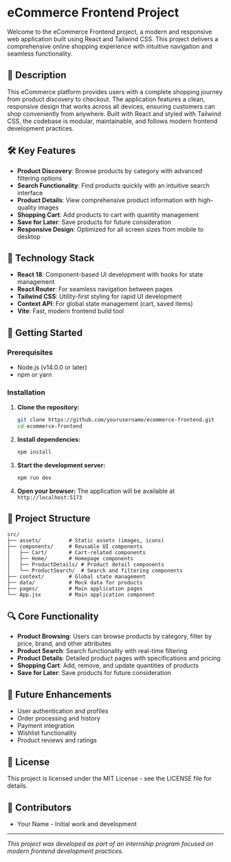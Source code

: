 # eCommerce Frontend Project

Welcome to the eCommerce Frontend project, a modern and responsive web application built using React and Tailwind CSS. This project delivers a comprehensive online shopping experience with intuitive navigation and seamless functionality.

## 📖 Description

This eCommerce platform provides users with a complete shopping journey from product discovery to checkout. The application features a clean, responsive design that works across all devices, ensuring customers can shop conveniently from anywhere. Built with React and styled with Tailwind CSS, the codebase is modular, maintainable, and follows modern frontend development practices.

## 🛠 Key Features

- **Product Discovery**: Browse products by category with advanced filtering options
- **Search Functionality**: Find products quickly with an intuitive search interface
- **Product Details**: View comprehensive product information with high-quality images
- **Shopping Cart**: Add products to cart with quantity management
- **Save for Later**: Save products for future consideration
- **Responsive Design**: Optimized for all screen sizes from mobile to desktop

## 🧰 Technology Stack

- **React 18**: Component-based UI development with hooks for state management
- **React Router**: For seamless navigation between pages
- **Tailwind CSS**: Utility-first styling for rapid UI development
- **Context API**: For global state management (cart, saved items)
- **Vite**: Fast, modern frontend build tool

## 🚀 Getting Started

### Prerequisites

- Node.js (v14.0.0 or later)
- npm or yarn

### Installation

1. **Clone the repository:**
   ```bash
   git clone https://github.com/yourusername/ecommerce-frontend.git
   cd ecommerce-frontend
   ```

2. **Install dependencies:**
   ```bash
   npm install
   ```

3. **Start the development server:**
   ```bash
   npm run dev
   ```

4. **Open your browser:**
   The application will be available at `http://localhost:5173`

## 📁 Project Structure

```
src/
├── assets/         # Static assets (images, icons)
├── components/     # Reusable UI components
│   ├── Cart/       # Cart-related components
│   ├── Home/       # Homepage components
│   ├── ProductDetails/ # Product detail components
│   └── ProductSearch/  # Search and filtering components
├── context/        # Global state management
├── data/           # Mock data for products
├── pages/          # Main application pages
└── App.jsx         # Main application component
```

## 🔍 Core Functionality

- **Product Browsing**: Users can browse products by category, filter by price, brand, and other attributes
- **Product Search**: Search functionality with real-time filtering
- **Product Details**: Detailed product pages with specifications and pricing
- **Shopping Cart**: Add, remove, and update quantities of products
- **Save for Later**: Save products for future consideration

## 🧩 Future Enhancements

- User authentication and profiles
- Order processing and history
- Payment integration
- Wishlist functionality
- Product reviews and ratings

## 📝 License

This project is licensed under the MIT License - see the LICENSE file for details.

## 👥 Contributors

- Your Name - Initial work and development

---

*This project was developed as part of an internship program focused on modern frontend development practices.*